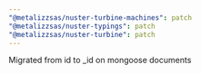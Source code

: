 ```yaml
---
"@metalizzsas/nuster-turbine-machines": patch
"@metalizzsas/nuster-typings": patch
"@metalizzsas/nuster-turbine": patch
---
```


Migrated from id to \_id on mongoose documents
